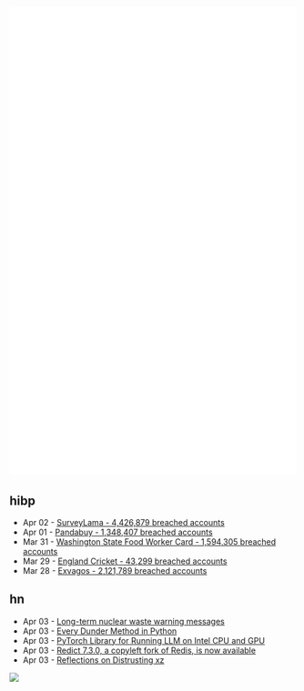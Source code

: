 ![Metrics](https://raw.githubusercontent.com/phixion/phixion/master/metrics.svg)

## hibp

<!--
for https://github.com/phixion/phixion/blob/main/.github/workflows/feeds.yml
-->
<!--START_SECTION:haveibeenpwnd-->
- Apr 02 - [SurveyLama - 4,426,879 breached accounts](https://haveibeenpwned.com/PwnedWebsites#SurveyLama)
- Apr 01 - [Pandabuy - 1,348,407 breached accounts](https://haveibeenpwned.com/PwnedWebsites#Pandabuy)
- Mar 31 - [Washington State Food Worker Card - 1,594,305 breached accounts](https://haveibeenpwned.com/PwnedWebsites#WashingtonStateFoodWorkerCard)
- Mar 29 - [England Cricket - 43,299 breached accounts](https://haveibeenpwned.com/PwnedWebsites#ECB)
- Mar 28 - [Exvagos - 2,121,789 breached accounts](https://haveibeenpwned.com/PwnedWebsites#Exvagos)
<!--END_SECTION:haveibeenpwnd-->

## hn

<!--
for https://github.com/phixion/phixion/blob/main/.github/workflows/feeds.yml
-->
<!--START_SECTION:hn-->
- Apr 03 - [Long-term nuclear waste warning messages](https://en.wikipedia.org/wiki/Long-term_nuclear_waste_warning_messages)
- Apr 03 - [Every Dunder Method in Python](https://www.pythonmorsels.com/every-dunder-method/)
- Apr 03 - [PyTorch Library for Running LLM on Intel CPU and GPU](https://github.com/intel-analytics/ipex-llm)
- Apr 03 - [Redict 7.3.0, a copyleft fork of Redis, is now available](https://redict.io/posts/2024-04-03-redict-7.3.0-released/)
- Apr 03 - [Reflections on Distrusting xz](https://joeyh.name/blog/entry/reflections_on_distrusting_xz/)
<!--END_SECTION:hn-->

<!--
for https://yhype.me
-->
![](https://hit.yhype.me/github/profile?user_id=13013670)

